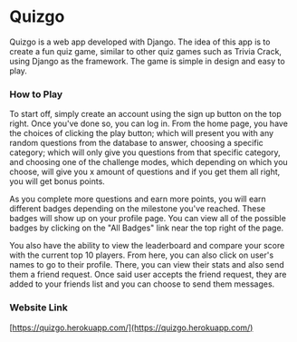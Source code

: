 # Quizgo

Quizgo is a web app developed with Django. The idea of this app is to create a fun quiz game, similar to other quiz games such as Trivia Crack, using Django as the framework.
The game is simple in design and easy to play.

### How to Play

To start off, simply create an account using the sign up button on the top right. Once you've done so, you can log in.
From the home page, you have the choices of clicking the play button; which will present you with any random questions from the database to answer, choosing a specific category; which will only give you questions from that specific category, and choosing one of the challenge modes, which depending on which you choose, will give you x amount of questions and if you get them all right, you will get bonus points.

As you complete more questions and earn more points, you will earn different badges depending on the milestone you've reached. These badges will show up on your profile page. You can view all of the possible badges by clicking on the "All Badges" link near the top right of the page.

You also have the ability to view the leaderboard and compare your score with the current top 10 players. From here, you can also click on user's names to go to their profile. There, you can view their stats and also send them a friend request. Once said user accepts the friend request, they are added to your friends list and you can choose to send them messages.

### Website Link
[https://quizgo.herokuapp.com/](https://quizgo.herokuapp.com/)
